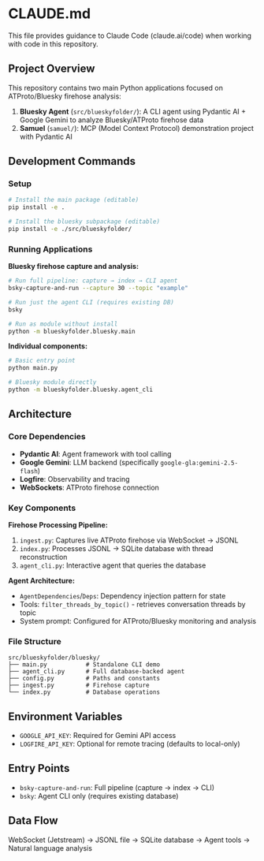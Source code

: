 # CLAUDE.md

This file provides guidance to Claude Code (claude.ai/code) when working with code in this repository.

## Project Overview

This repository contains two main Python applications focused on ATProto/Bluesky firehose analysis:

1. **Bluesky Agent** (`src/blueskyfolder/`): A CLI agent using Pydantic AI + Google Gemini to analyze Bluesky/ATProto firehose data
2. **Samuel** (`samuel/`): MCP (Model Context Protocol) demonstration project with Pydantic AI

## Development Commands

### Setup
```bash
# Install the main package (editable)
pip install -e .

# Install the bluesky subpackage (editable)  
pip install -e ./src/blueskyfolder/
```

### Running Applications

**Bluesky firehose capture and analysis:**
```bash
# Run full pipeline: capture → index → CLI agent
bsky-capture-and-run --capture 30 --topic "example"

# Run just the agent CLI (requires existing DB)
bsky

# Run as module without install
python -m blueskyfolder.bluesky.main
```

**Individual components:**
```bash
# Basic entry point
python main.py

# Bluesky module directly
python -m blueskyfolder.bluesky.agent_cli
```

## Architecture

### Core Dependencies
- **Pydantic AI**: Agent framework with tool calling
- **Google Gemini**: LLM backend (specifically `google-gla:gemini-2.5-flash`)
- **Logfire**: Observability and tracing
- **WebSockets**: ATProto firehose connection

### Key Components

**Firehose Processing Pipeline:**
1. `ingest.py`: Captures live ATProto firehose via WebSocket → JSONL
2. `index.py`: Processes JSONL → SQLite database with thread reconstruction  
3. `agent_cli.py`: Interactive agent that queries the database

**Agent Architecture:**
- `AgentDependencies`/`Deps`: Dependency injection pattern for state
- Tools: `filter_threads_by_topic()` - retrieves conversation threads by topic
- System prompt: Configured for ATProto/Bluesky monitoring and analysis

### File Structure
```
src/blueskyfolder/bluesky/
├── main.py           # Standalone CLI demo
├── agent_cli.py      # Full database-backed agent
├── config.py         # Paths and constants  
├── ingest.py         # Firehose capture
└── index.py          # Database operations
```

## Environment Variables
- `GOOGLE_API_KEY`: Required for Gemini API access
- `LOGFIRE_API_KEY`: Optional for remote tracing (defaults to local-only)

## Entry Points
- `bsky-capture-and-run`: Full pipeline (capture → index → CLI)
- `bsky`: Agent CLI only (requires existing database)

## Data Flow
WebSocket (Jetstream) → JSONL file → SQLite database → Agent tools → Natural language analysis